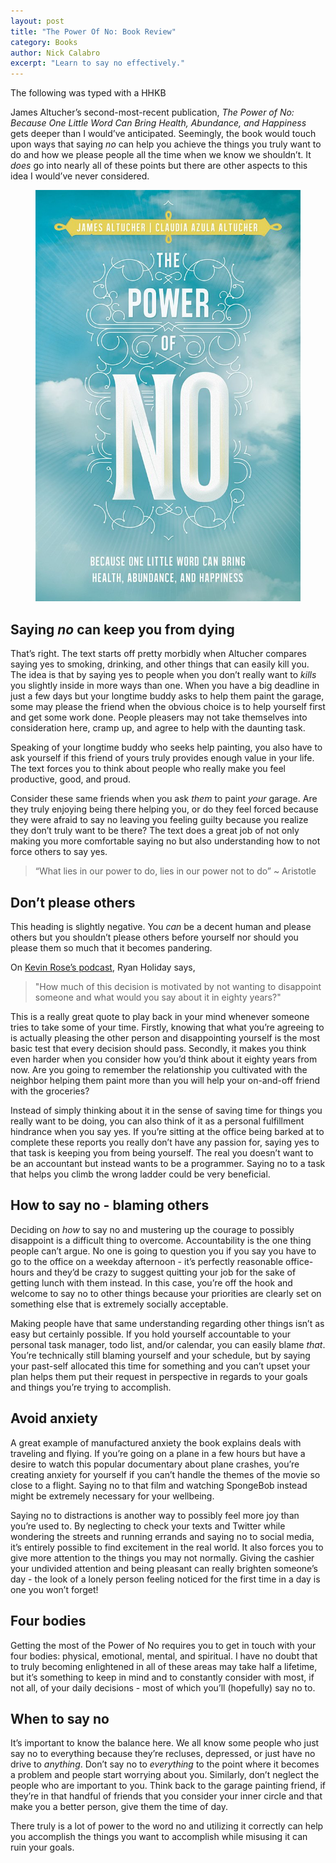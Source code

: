```yaml
---
layout: post
title: "The Power Of No: Book Review"
category: Books
author: Nick Calabro
excerpt: "Learn to say no effectively."
---
```


<meta name="twitter:card" content="summary" />
<meta name="twitter:site" content="@NickCalabs" />
<meta name="twitter:title" content="{{ page.title }}" />
<meta name="twitter:description" content="Nick Calabro's Blog" />

<div class="message">The following was typed with a HHKB</div>

<p>James Altucher’s second-most-recent publication, <em>The Power of No: Because One Little Word Can Bring Health, Abundance, and Happiness</em> gets deeper than I would’ve anticipated. Seemingly, the book would touch upon ways that saying <em>no</em> can help you achieve the things you truly want to do and how we please people all the time when we know we shouldn’t. It <em>does</em> go into nearly all of these points but there are other aspects to this idea I would’ve never considered. </p>

<figure><img src="img/powerofno.png"/></figure>

<h2>Saying <em>no</em> can keep you from dying</h2>

<p>That’s right. The text starts off pretty morbidly when Altucher compares saying yes to smoking, drinking, and other things that can easily kill you. The idea is that by saying yes to people when you don’t really want to <em>kills</em> you slightly inside in more ways than one. When you have a big deadline in just a few days but your longtime buddy asks to help them paint the garage, some may please the friend when the obvious choice is to help yourself first and get some work done. People pleasers may not take themselves into consideration here, cramp up, and agree to help with the daunting task. </p>

<p>Speaking of your longtime buddy who seeks help painting, you also have to ask yourself if this friend of yours truly provides enough value in your life. The text forces you to think about people who really make you feel productive, good, and proud. </p>

<p>Consider these same friends when you ask <em>them</em> to paint <em>your</em> garage. Are they truly enjoying being there helping you, or do they feel forced because they were afraid to say no leaving you feeling guilty because you realize they don’t truly want to be there? The text does a great job of not only making you more comfortable saying no but also understanding how to not force others to say yes. </p>

<blockquote>
<p>“What lies in our power to do, lies in our power not to do” ~ Aristotle</p>
</blockquote>

<h2>Don’t please others</h2>

<p>This heading is slightly negative. You <em>can</em> be a decent human and please others but you shouldn’t please others before yourself nor should you please them so much that it becomes pandering. </p>

<p>On <a href="https://soundcloud.com/the-journal/ryan-holiday">Kevin Rose’s podcast</a>, Ryan Holiday says,</p>

<blockquote>
<p>&quot;How much of this decision is motivated by not wanting to disappoint someone and what would you say about it in eighty years?&quot; </p>
</blockquote>

<p>This is a really great quote to play back in your mind whenever someone tries to take some of your time. Firstly, knowing that what you’re agreeing to is actually pleasing the other person and disappointing yourself is the most basic test that every decision should pass. Secondly, it makes you think even harder when you consider how you’d think about it eighty years from now. Are you going to remember the relationship you cultivated with the neighbor helping them paint more than you will help your on-and-off friend with the groceries? </p>

<p>Instead of simply thinking about it in the sense of saving time for things you really want to be doing, you can also think of it as a personal fulfillment hindrance when you say yes. If you’re sitting at the office being barked at to complete these reports you really don’t have any passion for, saying yes to that task is keeping you from being yourself. The real you doesn’t want to be an accountant but instead wants to be a programmer. Saying no to a task that helps you climb the wrong ladder could be very beneficial.</p>

<h2>How to say no - blaming others</h2>

<p>Deciding on <em>how</em> to say no and mustering up the courage to possibly disappoint is a difficult thing to overcome. Accountability is the one thing people can’t argue. No one is going to question you if you say you have to go to the office on a weekday afternoon - it’s perfectly reasonable office-hours and they’d be crazy to suggest quitting your job for the sake of getting lunch with them instead. In this case, you’re off the hook and welcome to say no to other things because your priorities are clearly set on something else that is extremely socially acceptable.</p>

<p>Making people have that same understanding regarding other things isn’t as easy but certainly possible. If you hold yourself accountable to your personal task manager, todo list, and/or calendar, you can easily blame <em>that</em>. You’re technically still blaming yourself and your schedule, but by saying your past-self allocated this time for something and you can’t upset your plan helps them put their request in perspective in regards to your goals and things you’re trying to accomplish.</p>

<h2>Avoid anxiety</h2>

<p>A great example of manufactured anxiety the book explains deals with traveling and flying. If you’re going on a plane in a few hours but have a desire to watch this popular documentary about plane crashes, you’re creating anxiety for yourself if you can’t handle the themes of the movie so close to a flight. Saying no to that film and watching SpongeBob instead might be extremely necessary for your wellbeing. </p>

<p>Saying no to distractions is another way to possibly feel more joy than you’re used to. By neglecting to check your texts and Twitter while wondering the streets and running errands and saying no to social media, it’s entirely possible to find excitement in the real world. It also forces you to give more attention to the things you may not normally. Giving the cashier your undivided attention and being pleasant can really brighten someone’s day - the look of a lonely person feeling noticed for the first time in a day is one you won’t forget!</p>

<h2>Four bodies</h2>

<p>Getting the most of the Power of No requires you to get in touch with your four bodies: physical, emotional, mental, and spiritual. I have no doubt that to truly becoming enlightened in all of these areas may take half a lifetime, but it’s something to keep in mind and to constantly consider with most, if not all, of your daily decisions - most of which you’ll (hopefully) say no to.</p>

<h2>When to say no</h2>

<p>It’s important to know the balance here. We all know some people who just say no to everything because they’re recluses, depressed, or just have no drive to <em>anything</em>. Don’t say no to <em>everything</em> to the point where it becomes a problem and people start worrying about you. Similarly, don’t neglect the people who are important to you. Think back to the garage painting friend, if they’re in that handful of friends that you consider your inner circle and that make you a better person, give them the time of day.</p>

<p>There truly is a lot of power to the word no and utilizing it correctly can help you accomplish the things you want to accomplish while misusing it can ruin your goals.</p>
